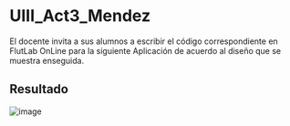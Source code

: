 # UIII_Act3_Mendez

El docente invita a sus alumnos a escribir el código correspondiente en FlutLab OnLine para la siguiente Aplicación de acuerdo al diseño que se muestra enseguida. 

## Resultado

![image](https://user-images.githubusercontent.com/99424911/168200752-5b960378-435e-42cb-8bb2-57a36262c8e8.png)


